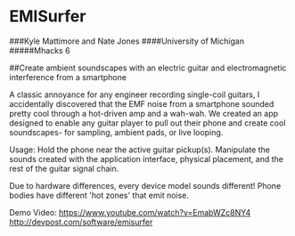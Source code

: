 # EMISurfer
###Kyle Mattimore and Nate Jones
####University of Michigan
#####Mhacks 6

##Create ambient soundscapes with an electric guitar and electromagnetic interference from a smartphone

A classic annoyance for any engineer recording single-coil guitars, I accidentally discovered that the EMF noise from a smartphone sounded pretty cool through a hot-driven amp and a wah-wah. We created an app designed to enable any guitar player to pull out their phone and create cool soundscapes- for sampling, ambient pads, or live looping. 

Usage: Hold the phone near the active guitar pickup(s). Manipulate the sounds created with  the application interface, physical placement, and the rest of the guitar signal chain. 

Due to hardware differences, every device model sounds different! Phone bodies have different 'hot zones' that emit noise. 

Demo Video: 
https://www.youtube.com/watch?v=EmabWZc8NY4
http://devpost.com/software/emisurfer


